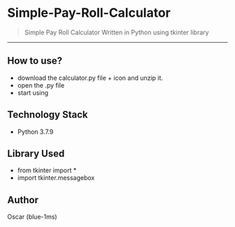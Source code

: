 # Simple-Pay-Roll-Calculator


> Simple Pay Roll Calculator Written in Python using tkinter library
<hr>

## How to use? 
- download the calculator.py file + icon and unzip it.
- open the .py file
- start using

## Technology Stack
- Python 3.7.9

## Library Used
- from tkinter import *
- import tkinter.messagebox

## Author
  Oscar (blue-1ms)
